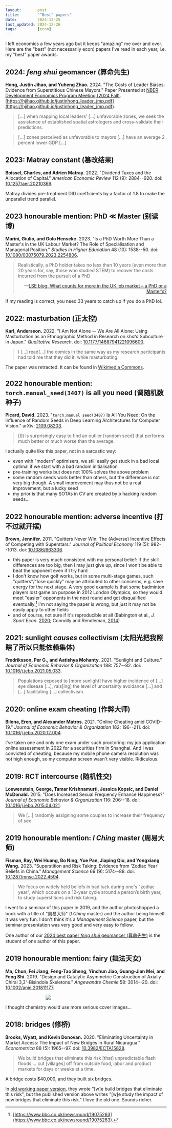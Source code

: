 ```yaml
---
layout:       post
title:        "“Best” papers"
date:         2024-12-25
last_updated: 2024-12-26
tags:         [econ]
---
```


I left economics a few years ago but it keeps "amazing" me over and over. Here are the "best" (not necessarily econ) papers I've read in each year, i.e. my "best" paper awards.


## 2024: *feng shui* geomancer (算命先生)

**Hong, Justin Jihao, and Yuheng Zhao.** 2024. "The Costs of Leader Biases: Evidence from Superstitious Chinese Mayors." Paper Presented at [NBER Development Economics Program Meeting (2024 Fall)](https://www.nber.org/conferences/development-economics-fall-2024). [https://hjihao.github.io/justinhong_leader_jmp.pdf](https://hjihao.github.io/justinhong_leader_jmp.pdf).

> [...] when mapping local leaders' [...] unfavorable zones, we seek the assistance of established spatial astrologers and cross-validate their predictions.

> [...] zones perceived as unfavorable to mayors [...] have an average 2 percent lower GDP [...]


## 2023: Matray constant (篡改结果)

**Boissel, Charles, and Adrien Matray.** 2022. "Dividend Taxes and the Allocation of Capital." *American Economic Review* 112 (9): 2884--920. doi: [10.1257/aer.20210369](https://doi.org/10.1257/aer.20210369).

Matray divides pre-treatment DID coefficients by a factor of $1.8$ to make the unparallel trend parallel.


## 2023 honourable mention: PhD $\ll$ Master (别读博)

**Marini, Giulio, and Golo Henseke.** 2023. "Is a PhD Worth More Than a Master's in the UK Labour Market? The Role of Specialisation and Managerial Position." *Studies in Higher  Education* 48 (10): 1538--50. doi: [10.1080/03075079.2023.2254806](https://doi.org/10.1080/03075079.2023.2254806).

> Realistically, a PhD holder takes no less than 10 years (even more than 20 years for, say, those who studied STEM) to recover the costs incurred from the pursuit of a PhD
> 
> <div style="text-align: right">—<a href="https://blogs.lse.ac.uk/impactofsocialsciences/2023/10/18/what-counts-for-more-in-the-uk-job-market-a-phd-or-a-masters/">LSE blog: What counts for more in the UK job market – a PhD or a Master’s?</a></div>

If my reading is correct, you need 33 years to catch up if you do a PhD lol.


## 2022: masturbation (正太控)

**Karl, Andersson.** 2022. "I Am Not Alone -- We Are All Alone: Using Masturbation as an Ethnographic Method in Research on *shota* Subculture in Japan." *Qualitative Research*. doi: [10.1177/14687941221096600](https://doi.org/10.1177/14687941221096600
).

> I [...] read[...] the comics in the same way as my research participants had told me that they did it: while masturbating.

The paper was retracted. It can be found in [Wikimedia Commons](https://upload.wikimedia.org/wikipedia/commons/b/b0/I_am_not_alone_(Andersson_paper).pdf).


## 2022 honourable mention: `torch.manual_seed(3407)` is all you need (调随机数种子)

**Picard, David.** 2023. "`torch.manual seed(3407)` Is All You Need: On the Influence of
Random Seeds in Deep Learning Architectures for Computer Vision." arXiv: [2109.08203](https://arxiv.org/abs/2109.08203).

> [I]t is surprisingly easy to find an outlier [random seed] that performs much better or much worse than the average.

I actually quite like this paper, not in a sarcastic way:

* even with "modern" optimisers, we still easily get stuck in a bad local optimal if we start with a bad random initialisation
* pre-training works but does not 100% solves the above problem
* some random seeds work better than others, but the difference is not very big though. A small improvement may thus not be a real improvement, but a lucky seed
* my prior is that many SOTAs in CV are created by p hacking random seeds...


## 2022 honourable mention: adverse incentive (打不过就开摆)

**Brown, Jennifer.** 2011. "Quitters Never Win: The (Adverse) Incentive Effects of Competing with Superstars." *Journal of Political Economy* 119 (5): 982--1013. doi: [10.1086/663306](https://doi.org/10.1086/663306).

* this paper is very much consistent with my personal belief: if the skill differences are too big, then I may just give up, since I won't be able to beat the opponent even if I try hard
* I don't know how golf works, but in some multi-stage games, such "quitters"/"lose quickly" may be attributed to other concerns, e.g. save energy for the next stage. A very good example is that some badminton players lost game on purpose in 2012 London Olympics, so they would meet "easier" opponents in the next round and got disqualified eventually.[^bbc] I'm not saying the paper is wrong, but just it may not be easily apply to other fields
* and of course, not sure if it's reproducible at all (Babington et al., *J. Sport Econ.* [2020](https://doi.org/10.1177/152700251985940); Connolly and Rendleman, [2014](http://dx.doi.org/10.2139/ssrn.2533537))

[^bbc]: [https://www.bbc.co.uk/newsround/19075263](https://www.bbc.co.uk/newsround/19075263).


## 2021: sunlight *causes* collectivism (太阳光把我照瞎了所以只能依赖集体)

**Fredriksson, Per G., and Aatishya Mohanty.** 2021. "Sunlight and Culture." *Journal of Economic Behavior & Organization* 188: 757--82. doi: [10.1016/j.jebo.2021.05.033](https://doi.org/10.1016/j.jebo.2021.05.033).

> Populations exposed to [more sunlight] have higher incidence of [...] eye disease [...], rais[ing] the level of uncertainty avoidance [...] and [...] facilitating [...] collectivism.


## 2020: online exam cheating (作弊大师)

**Bilena, Eren, and Alexander Matros.** 2021. "Online Cheating amid COVID-19." *Journal of Economic Behavior & Organization* 182: 196--211. doi: [10.1016/j.jebo.2020.12.004](https://doi.org/10.1016/j.jebo.2020.12.004).

I've taken one and only one exam under such proctoring: my job application online assessment in 2022 for a securities firm in Shanghai. And I was convicted of cheating, because my mobile phone camera resolution was not high enough, so my computer screen wasn't very visible. Ridiculous.


## 2019: RCT intercourse (随机性交)

**Loewenstein, George, Tamar Krishnamurti, Jessica Kopsic, and Daniel McDonald.** 2015. "Does Increased Sexual Frequency Enhance Happiness?" *Journal of Economic Behavior & Organization* 116: 206--18. doi: [10.1016/j.jebo.2015.04.021](https://doi.org/10.1016/j.jebo.2015.04.021).

> We [...] randomly assigning some couples to increase their frequency of sex


## 2019 honourable mention: *I Ching* master (周易大师)

**Fisman, Ray, Wei Huang, Bo Ning, Yue Pan, Jiaping Qiu, and Yongxiang Wang.** 2023. "Superstition and Risk Taking: Evidence from 'Zodiac Year' Beliefs in China." *Management Science* 69 (9): 5174--88. doi: [10.1287/mnsc.2022.4594](https://doi.org/10.1287/mnsc.2022.4594).

> We focus on widely held beliefs in bad luck during one's "zodiac year", which occurs on a 12-year cycle around a person’s birth year, to study superstitions and risk taking.

I went to a seminar of this paper in 2019, and the author photoshopped a book with a title of "周易大师" (*I Ching* master) and the author being himself. It was very fun. I don't think it's a *Management Science* paper, but the seminar presentation was very good and very easy to follow.

One author of our [2024 best paper *feng shui* geomancer (算命先生)](#2024-feng-shui-geomancer-算命先生) is the student of one author of this paper.


## 2019 honourable mention: fairy (舞法天女)

**Ma, Chun, Fei Jiang, Feng-Tao Sheng, Yinchun Jiao, Guang-Jian Mei, and Feng Shi.** 2019. "Design and Catalytic Asymmetric Construction of Axially Chiral 3,3'-Bisindole Skeletons." *Angewandte Chemie* 58: 3014--20. doi: [10.1002/anie.201811177](https://doi.org/10.1002/anie.201811177).

<figure style="width: 50%; margin-left: auto; margin-right: auto;"><img src="/assets/images/angew_chem.png"></figure>

I thought chemistry would use more serious cover images...


## 2018: bridges (修桥)

**Brooks, Wyatt, and Kevin Donovan.** 2020. "Eliminating Uncertainty in Market Access: The Impact of New Bridges in Rural Nicaragua." *Econometrica* 88 (5): 1965--97. doi: [10.3982/ECTA15828](https://doi.org/10.3982/ECTA15828).

> We build bridges that eliminate this risk [that] unpredictable flash floods ... cut
[villages] off from outside food, labor and product markets for days or weeks at a time. 

A bridge costs $40,000, and they built six bridges.

In [old working paper version](https://economics.yale.edu/sites/default/files/nicaraguabridges_web.pdf), they wrote "[w]e build bridges that eliminate this risk", but the published version above writes "[w]e study the impact of new bridges that eliminate this risk." I love the old one. Sounds richer.


